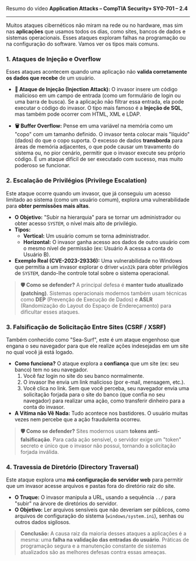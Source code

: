 Resumo do vídeo **Application Attacks – CompTIA Security+ SY0-701 – 2.4**

---

Muitos ataques cibernéticos não miram na rede ou no hardware, mas sim nas **aplicações** que usamos todos os dias, como sites, bancos de dados e sistemas operacionais. Esses ataques exploram falhas na programação ou na configuração do software. Vamos ver os tipos mais comuns.

### **1. Ataques de Injeção e Overflow**

Esses ataques acontecem quando uma aplicação não **valida corretamente os dados que recebe** de um usuário.

* **💉 Ataque de Injeção (Injection Attack):** O invasor insere um código malicioso em um campo de entrada (como um formulário de login ou uma barra de busca). Se a aplicação não filtrar essa entrada, ela pode executar o código do invasor. O tipo mais famoso é a **Injeção de SQL**, mas também pode ocorrer com HTML, XML e LDAP.

* **🗑️ Buffer Overflow:** Pense em uma variável na memória como um "copo" com um tamanho definido. O invasor tenta colocar mais "líquido" (dados) do que o copo suporta. O excesso de dados **transborda** para áreas de memória adjacentes, o que pode causar um travamento do sistema ou, no pior cenário, permitir que o invasor execute seu próprio código. É um ataque difícil de ser executado com sucesso, mas muito poderoso se funcionar.

### **2. Escalação de Privilégios (Privilege Escalation)**

Este ataque ocorre quando um invasor, que já conseguiu um acesso limitado ao sistema (como um usuário comum), explora uma vulnerabilidade para **obter permissões mais altas**.

* **O Objetivo:** "Subir na hierarquia" para se tornar um administrador ou obter acesso `SYSTEM`, o nível mais alto de privilégio.
* **Tipos:**
    * **Vertical:** Um usuário comum se torna administrador.
    * **Horizontal:** O invasor ganha acesso aos dados de outro usuário com o mesmo nível de permissão (ex: Usuário A acessa a conta do Usuário B).
* **Exemplo Real (CVE-2023-29336):** Uma vulnerabilidade no Windows que permitia a um invasor explorar o driver `win32k` para obter privilégios de `SYSTEM`, dando-lhe controle total sobre o sistema operacional.

> **🛡️ Como se defender?** A principal defesa é **manter tudo atualizado (patching)**. Sistemas operacionais modernos também usam técnicas como **DEP** (Prevenção de Execução de Dados) e **ASLR** (Randomização do Layout do Espaço de Endereçamento) para dificultar esses ataques.

### **3. Falsificação de Solicitação Entre Sites (CSRF / XSRF)**

Também conhecido como "Sea-Surf", este é um ataque engenhoso que engana o seu navegador para que ele realize ações indesejadas em um site no qual você já está logado.

* **Como funciona?** O ataque explora a **confiança** que um site (ex: seu banco) tem no seu navegador.
    1.  Você faz login no site do seu banco normalmente.
    2.  O invasor lhe envia um link malicioso (por e-mail, mensagem, etc.).
    3.  Você clica no link. Sem que você perceba, seu navegador envia uma solicitação forjada para o site do banco (que confia no seu navegador) para realizar uma ação, como transferir dinheiro para a conta do invasor.
* **A Vítima não Vê Nada:** Tudo acontece nos bastidores. O usuário muitas vezes nem percebe que a ação fraudulenta ocorreu.

> **🛡️ Como se defender?** Sites modernos usam **tokens anti-falsificação**. Para cada ação sensível, o servidor exige um "token" secreto e único que o invasor não possui, tornando a solicitação forjada inválida.

### **4. Travessia de Diretório (Directory Traversal)**

Este ataque explora uma **má configuração do servidor web** para permitir que um invasor acesse arquivos e pastas fora do diretório raiz do site.

* **O Truque:** O invasor manipula a URL, usando a sequência `../` para "subir" na árvore de diretórios do servidor.
* **O Objetivo:** Ler arquivos sensíveis que não deveriam ser públicos, como arquivos de configuração do sistema (`windows/system.ini`), senhas ou outros dados sigilosos.



> **Conclusão:** A causa raiz da maioria desses ataques a aplicações é a mesma: uma **falha na validação das entradas do usuário**. Práticas de programação segura e a manutenção constante de sistemas atualizados são as melhores defesas contra essas ameaças.